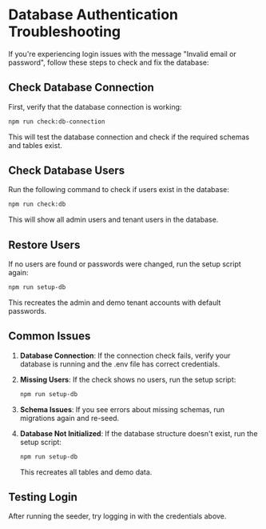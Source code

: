 # Database Authentication Troubleshooting

If you're experiencing login issues with the message "Invalid email or password", follow these steps to check and fix the database:

## Check Database Connection

First, verify that the database connection is working:

```bash
npm run check:db-connection
```

This will test the database connection and check if the required schemas and tables exist.

## Check Database Users

Run the following command to check if users exist in the database:

```bash
npm run check:db
```

This will show all admin users and tenant users in the database.

## Restore Users

If no users are found or passwords were changed, run the setup script again:

```bash
npm run setup-db
```

This recreates the admin and demo tenant accounts with default passwords.

## Common Issues

1. **Database Connection**: If the connection check fails, verify your database is running and the .env file has correct credentials.

2. **Missing Users**: If the check shows no users, run the setup script:
   ```bash
   npm run setup-db
   ```

3. **Schema Issues**: If you see errors about missing schemas, run migrations again and re-seed.

5. **Database Not Initialized**: If the database structure doesn't exist, run the setup script:
   ```bash
   npm run setup-db
   ```

   This recreates all tables and demo data.

## Testing Login

After running the seeder, try logging in with the credentials above.
